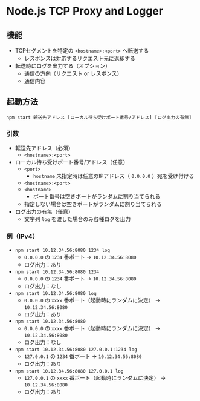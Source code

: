 # Node.js TCP Proxy and Logger
## 機能
* TCPセグメントを特定の `<hostname>:<port>` へ転送する
    * レスポンスは対応するリクエスト元に返却する
* 転送時にログを出力する（オプション）
    * 通信の方向（リクエスト or レスポンス）
    * 通信内容

## 起動方法
```
npm start 転送先アドレス [ローカル待ち受けポート番号/アドレス] [ログ出力の有無]
```

### 引数
* 転送先アドレス（必須）
    * `<hostname>:<port>`
* ローカル待ち受けポート番号/アドレス（任意）
    * `<port>`
        * `hostname` 未指定時は任意のIPアドレス（ `0.0.0.0` ）宛を受け付ける
    * `<hostname>:<port>`
    * `<hostname>`
        * ポート番号は空きポートがランダムに割り当てられる
    * 指定しない場合は空きポートがランダムに割り当てられる
* ログ出力の有無（任意）
    * 文字列 `log` を渡した場合のみ各種ログを出力

### 例（IPv4）
* `npm start 10.12.34.56:8080 1234 log`
    * `0.0.0.0` の `1234` 番ポート → `10.12.34.56:8080`
    * ログ出力：あり
* `npm start 10.12.34.56:8080 1234`
    * `0.0.0.0` の `1234` 番ポート → `10.12.34.56:8080`
    * ログ出力：なし
* `npm start 10.12.34.56:8080 log`
    * `0.0.0.0` の `xxxx` 番ポート（起動時にランダムに決定） → `10.12.34.56:8080`
    * ログ出力：あり
* `npm start 10.12.34.56:8080`
    * `0.0.0.0` の `xxxx` 番ポート（起動時にランダムに決定） → `10.12.34.56:8080`
    * ログ出力：なし
* `npm start 10.12.34.56:8080 127.0.0.1:1234 log`
    * `127.0.0.1` の `1234` 番ポート → `10.12.34.56:8080`
    * ログ出力：あり
* `npm start 10.12.34.56:8080 127.0.0.1 log`
    * `127.0.0.1` の `xxxx` 番ポート（起動時にランダムに決定） → `10.12.34.56:8080`
    * ログ出力：あり

